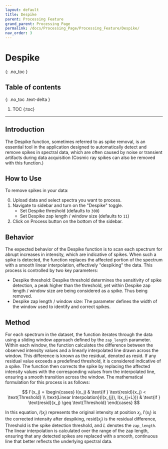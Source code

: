 ```yaml
---
layout: default
title: Despike
parent: Processing Feature
grand_parent: Processing Page
permalink: /docs/Processing_Page/Processing_Feature/Despike/
nav_order: 3
---
```


# Despike
{: .no_toc }

## Table of contents
{: .no_toc .text-delta }

1. TOC
{:toc}

---

## Introduction

The Despike function, sometimes referred to as spike removal, is an essential tool in the application designed to automatically detect and remove spikes in spectral data, which are often caused by noise or transient artifacts during data acquisition (Cosmic ray spikes can also be removed with this function.) 

## How to Use

To remove spikes in your data:

0. Upload data and select spectra you want to process.
1. Navigate to sidebar and turn on the "Despike" toggle.
    - Set Despike threshold (defaults to `300`)
    - Set Despike zap length / window size (defaults to `11`)
2. Click on Process button on the bottom of the sidebar.

## Behavior

The expected behavior of the Despike function is to scan each spectrum for abrupt increases in intensity, which are indicative of spikes. When such a spike is detected, the function replaces the affected portion of the spectrum with a smooth linear interpolation, effectively "despiking" the data. This process is controlled by two key parameters: 

- Despike threshold: Despike threshold determines the sensitivity of spike detection, a peak higher than the threshold, yet within Despike zap length / window size are being considered as a spike. Thus being removed.
- Despike zap length / window size: The parameter defines the width of the window used to identify and correct spikes.


## Method

For each spectrum in the dataset, the function iterates through the data using a sliding window approach defined by the `zap_length` parameter. Within each window, the function calculates the difference between the observed intensity values and a linearly interpolated line drawn across the window. This difference is known as the residual, denoted as $\text{resid}$. If any residual value exceeds a predefined threshold, it is considered indicative of a spike. The function then corrects the spike by replacing the affected intensity values with the corresponding values from the interpolated line, ensuring a smooth transition across the window. The mathematical formulation for this process is as follows:

$$
I'(x_j) = 
\begin{cases} 
I(x_j) & \text{if } \text{resid}(x_j) < \text{Threshold} \\
\text{Linear Interpolation}(I(x_{j}), I(x_{j+L})) & \text{if } \text{resid}(x_j) \geq \text{Threshold}
\end{cases}
$$

In this equation, $I(x_j)$ represents the original intensity at position $x_j$, $I'(x_j)$ is the corrected intensity after despiking, $\text{resid}(x_j)$ is the residual difference, $\text{Threshold}$ is the spike detection threshold, and $L$ denotes the `zap_length`. The linear interpolation is calculated over the range of the zap length, ensuring that any detected spikes are replaced with a smooth, continuous line that better reflects the underlying spectral data.
